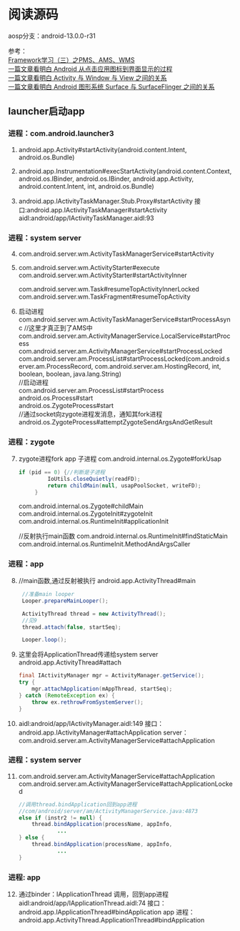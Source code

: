 
# 阅读源码
aosp分支：android-13.0.0-r31

参考：  
[Framework学习（三）之PMS、AMS、WMS](https://blog.csdn.net/ljx1400052550/article/details/115518631)  
[一篇文章看明白 Android 从点击应用图标到界面显示的过程](https://blog.csdn.net/freekiteyu/article/details/79318031)  
[一篇文章看明白 Activity 与 Window 与 View 之间的关系](https://blog.csdn.net/freekiteyu/article/details/79408969)  
[一篇文章看明白 Android 图形系统 Surface 与 SurfaceFlinger 之间的关系](https://blog.csdn.net/freekiteyu/article/details/79483406)


## launcher启动app
### 进程：com.android.launcher3
1. android.app.Activity#startActivity(android.content.Intent, android.os.Bundle)  
   
2. android.app.Instrumentation#execStartActivity(android.content.Context, android.os.IBinder, android.os.IBinder, android.app.Activity, android.content.Intent, int, android.os.Bundle)
   
3. android.app.IActivityTaskManager.Stub.Proxy#startActivity
   接口:android.app.IActivityTaskManager#startActivity
   aidl:android/app/IActivityTaskManager.aidl:93

### 进程：system server

4. com.android.server.wm.ActivityTaskManagerService#startActivity
   
5. com.android.server.wm.ActivityStarter#execute
   com.android.server.wm.ActivityStarter#startActivityInner

   com.android.server.wm.Task#resumeTopActivityInnerLocked
   com.android.server.wm.TaskFragment#resumeTopActivity

6. 启动进程
   com.android.server.wm.ActivityTaskManagerService#startProcessAsync
   //这里才真正到了AMS中  
   com.android.server.am.ActivityManagerService.LocalService#startProcess  
   com.android.server.am.ActivityManagerService#startProcessLocked  
   com.android.server.am.ProcessList#startProcessLocked(com.android.server.am.ProcessRecord, com.android.server.am.HostingRecord, int, boolean, boolean, java.lang.String)  
   //启动进程  
   com.android.server.am.ProcessList#startProcess
   android.os.Process#start  
   android.os.ZygoteProcess#start  
   //通过socket向zygote进程发消息，通知其fork进程  
   android.os.ZygoteProcess#attemptZygoteSendArgsAndGetResult

### 进程：zygote

7. zygote进程fork app 子进程
   com.android.internal.os.Zygote#forkUsap
   ```java
   if (pid == 0) {//判断是子进程
            IoUtils.closeQuietly(readFD);
            return childMain(null, usapPoolSocket, writeFD);
        }
   ```
   com.android.internal.os.Zygote#childMain
   com.android.internal.os.ZygoteInit#zygoteInit
   com.android.internal.os.RuntimeInit#applicationInit

   //反射执行main函数
   com.android.internal.os.RuntimeInit#findStaticMain
   com.android.internal.os.RuntimeInit.MethodAndArgsCaller


   


### 进程：app

8. //main函数,通过反射被执行
   android.app.ActivityThread#main
   ```java
    //准备main looper
    Looper.prepareMainLooper();

    ActivityThread thread = new ActivityThread();
    //见9
    thread.attach(false, startSeq);

    Looper.loop();

   ```
9. 这里会将ApplicationThread传递给system server
    android.app.ActivityThread#attach
    ```java
    final IActivityManager mgr = ActivityManager.getService();
    try {
        mgr.attachApplication(mAppThread, startSeq);
    } catch (RemoteException ex) {
        throw ex.rethrowFromSystemServer();
    }
    ```
10. aidl:android/app/IActivityManager.aidl:149
    接口：android.app.IActivityManager#attachApplication
    server：com.android.server.am.ActivityManagerService#attachApplication

### 进程：system server 

11. com.android.server.am.ActivityManagerService#attachApplication
    com.android.server.am.ActivityManagerService#attachApplicationLocked
    ```java
    //调用thread.bindApplication回到app进程
    //com/android/server/am/ActivityManagerService.java:4873
    else if (instr2 != null) {
        thread.bindApplication(processName, appInfo,
                ...
    } else {
        thread.bindApplication(processName, appInfo,
                ...
    }
    ```

### 进程: app
12. 通过binder：IApplicationThread 调用，回到app进程
    aidl:android/app/IApplicationThread.aidl:74
    接口：android.app.IApplicationThread#bindApplication
    app 进程：android.app.ActivityThread.ApplicationThread#bindApplication
    


